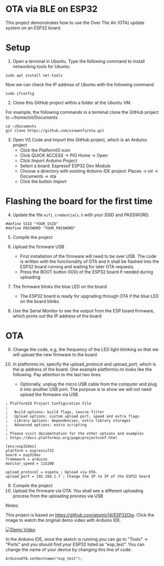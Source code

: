 # OTA via BLE on ESP32

This project demonstrates how to use the Over The Air (OTA) update system on an ESP32 board.


# Setup

1. Open a terminal in Ubuntu. Type the following command to install networking tools for Ubuntu
```
sudo apt install net-tools
```
Now we can check the IP address of Ubuntu with the following command
```
sudo ifconfig
```

2. Clone this GitHub project within a folder at the Ubuntu VM.

For example, the following commands in a terminal clone the GitHub project to ~/home/iot/Documents

```
cd ~/Documents
git clone https://github.com/xinwenfu/ota.git
```

3. Open VS Code and import this GitHub project, which is an Arduino project
   - Click the PlatformIO icon
   - Click QUICK ACCESS -> PIO Home -> Open
   - Click *Import Arduino Project*
   - Select a board: Espressif ESP32 Dev Module
   - Choose a directory with existing Arduino IDE project: Places -> iot -> Documents -> ota
   - Click the button *Import*

# Flashing the board for the first time

4. Update the file `wifi_credentials.h` with your SSID and PASSWORD.

```
#define SSID "YOUR_SSID"
#define PASSWORD "YOUR_PASSWORD"
```
5. Compile the project

6. Upload the firmware USB
   - First installation of the firmware will need to be over USB. The code is written with the functionality of OTA and it shall be flashed into the ESP32 board running and waiting for later OTA requests.
   - Press the BOOT button (IO0) of the ESP32 board if needed during uploading

7. The firmware blinks the blue LED on the board
   - The ESP32 board is ready for upgrading through OTA if the blue LED on the board blinks

8. Use the Serial Monitor to see the output from the ESP board firmware, which prints out the IP address of the board

# OTA

9. Change the code, e.g, the frequency of the LED light blinking so that we will upload the new firmware to the board

10. In platformio.ini, specify the upload_protocol and upload_port, which is the ip address of the board. One example platformio.ini looks like the following. Pay attention to the last two lines.
    - Optionally, unplug the micro USB cable from the computer and plug it into another USB port. The purpose is to show we will not need upload the firmware via USB. 

```
; PlatformIO Project Configuration File
;
;   Build options: build flags, source filter
;   Upload options: custom upload port, speed and extra flags
;   Library options: dependencies, extra library storages
;   Advanced options: extra scripting
;
; Please visit documentation for the other options and examples
; https://docs.platformio.org/page/projectconf.html

[env:esp32dev]
platform = espressif32
board = esp32dev
framework = arduino
monitor_speed = 115200

upload_protocol = espota ; Upload via OTA. 
upload_port = 192.168.1.7 ; Change the IP to IP of the ESP32 board
```

9. Compile the project 
10. Upload the firmware via OTA. You shall see a different uploading process from the uploading process via USB


Notes:

This project is based on https://github.com/atomic14/ESP32Ota.
Click the image to watch the original demo video with Arduino IDE.

[![Demo Video](https://img.youtube.com/vi/_bMsrxiyuHs/0.jpg)](https://www.youtube.com/watch?v=_bMsrxiyuHs)

In the Arduino IDE, once the sketch is running you can go to "Tools" -> "Ports" and you should find your ESP32 listed as "esp_test". You can change the name of your device by changing this line of code:
```
ArduinoOTA.setHostname("esp_test");
```

